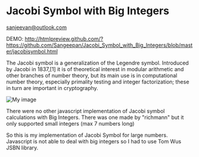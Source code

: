 Jacobi Symbol with Big Integers
===============================

sanjeevan@outlook.com

DEMO: http://htmlpreview.github.com/?https://github.com/Sangeepan/Jacobi_Symbol_with_Big_Integers/blob/master/jacobisymbol.html


The Jacobi symbol is a generalization of the Legendre symbol. Introduced by Jacobi in 1837,[1] it is of theoretical interest in modular arithmetic and other branches of number theory, but its main use is in computational number theory, especially primality testing and integer factorization; these in turn are important in cryptography.




![My image](https://raw.github.com/Sangeepan/Jacobi_Symbol_with_Big_Integers/master/jacobi.png)


There were no other javascript implementation of Jacobi symbol calculations with Big Integers. There was one made by "richmann" but it only supported small integers (max 7 numbers long)

So this is my implementation of Jacobi Symbol for large numbers. Javascript is not able to deal with big integers so I had to use Tom Wus JSBN library.
